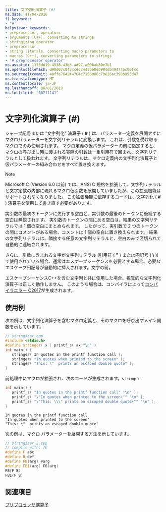 ```yaml
---
title: 文字列化演算子 (#)
ms.date: 11/04/2016
f1_keywords:
- '#'
helpviewer_keywords:
- preprocessor, operators
- arguments [C++], converting to strings
- stringizing operator
- preprocessor
- string literals, converting macro parameters to
- macros [C++], converting parameters to strings
- '# preprocessor operator'
ms.assetid: 1175dd19-4538-43b3-ad97-a008ab80e7b1
ms.openlocfilehash: d90d07c8f3cce6c443be0eb994db494746c00fcc
ms.sourcegitcommit: 40ffe764244784c715b086c79626ac390b855d47
ms.translationtype: MT
ms.contentlocale: ja-JP
ms.lasthandoff: 08/01/2019
ms.locfileid: "68711141"
---
```

# <a name="stringizing-operator-"></a>文字列化演算子 (#)

シャープ記号または "文字列化" 演算子 ( **#** ) は、パラメーター定義を展開せずにマクロパラメーターを文字列リテラルに変換します。 これは、引数を受け取るマクロでのみ使用されます。 マクロ定義の仮パラメーターの前に指定すると、マクロの呼び出し時に渡される実際の引数は一重引用符で囲まれ、文字列リテラルとして扱われます。 文字列リテラルは、マクロ定義内の文字列化演算子と仮パラメーターの組み合わせをすべて置き換えます。

> [!NOTE]
> Microsoft C (Version 6.0 以前) では、ANSI C 規格を拡張して、文字列リテラルと文字定数の内部に現れるマクロ仮引数を展開していましたが、この拡張機能はサポートされなくなりました。 この拡張機能に依存するコードは、文字列化 ( **#** ) 演算子を使用して書き直す必要があります。

実引数の最初のトークンに先行する空白と、実引数の最後のトークンに後続する空白は無視されます。 実引数のトークンの間にある空白は、結果の文字列リテラルでは 1 個の空白にまとめられます。 したがって、実引数で 2 つのトークンの間にコメントがある場合、コメントは 1 個の空白に置き換えられます。 結果の文字列リテラルは、隣接する任意の文字列リテラルと、空白のみで区切られて自動的に連結されます。

さらに、引数に含まれる文字が文字列リテラル (引用符 ( **"** ) または円記号 ( **\\** )) で使用されている場合、通常はエスケープシーケンスを必要とする場合、必要なエスケープ円記号が自動的に挿入されます。文字の前。

エスケープシーケンスC++を含む文字列と共に使用した場合、視覚的な文字列化演算子は正しく動作しません。 このような場合は、コンパイラによって[コンパイラエラー C2017](../error-messages/compiler-errors-1/compiler-error-c2017.md)が生成されます。

## <a name="examples"></a>使用例

次の例は、文字列化演算子を含むマクロ定義と、そのマクロを呼び出すメイン関数を示しています。

```cpp
// stringizer.cpp
#include <stdio.h>
#define stringer( x ) printf_s( #x "\n" )
int main() {
   stringer( In quotes in the printf function call );
   stringer( "In quotes when printed to the screen" );
   stringer( "This: \"  prints an escaped double quote" );
}
```

前処理中にマクロが拡張され、次のコードが生成されます。`stringer`

```cpp
int main() {
   printf_s( "In quotes in the printf function call" "\n" );
   printf_s( "\"In quotes when printed to the screen\"" "\n" );
   printf_s( "\"This: \\\" prints an escaped double quote\"" "\n" );
}
```

```Output
In quotes in the printf function call
"In quotes when printed to the screen"
"This: \"  prints an escaped double quote"
```

次の例は、マクロ パラメーターを展開する方法を示しています。

```cpp
// stringizer_2.cpp
// compile with: /E
#define F abc
#define B def
#define FB(arg) #arg
#define FB1(arg) FB(arg)
FB(F B)
FB1(F B)
```

## <a name="see-also"></a>関連項目

[プリプロセッサ演算子](../preprocessor/preprocessor-operators.md)
